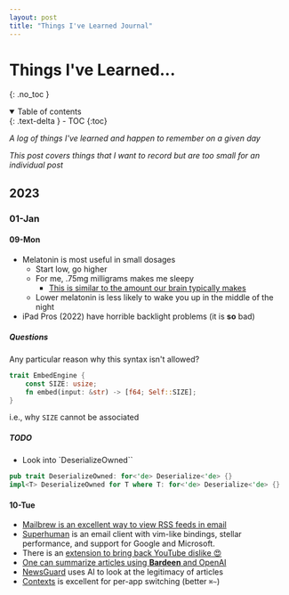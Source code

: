 ```yaml
---
layout: post
title: "Things I've Learned Journal"
---
```


# Things I've Learned...
{: .no_toc }

<details open markdown="block">
  <summary>
    Table of contents
  </summary>
  {: .text-delta }
- TOC
{:toc}
</details>

_A log of things I've learned and happen to remember on a given day_

_This post covers things that I want to record but are too small for an individual post_

## 2023

### 01-Jan

#### 09-Mon

- Melatonin is most useful in small dosages 
  - Start low, go higher
  - For me, .75mg milligrams makes me sleepy
    - [This is similar to the amount our brain typically makes](https://symphonynaturalhealth.com/blogs/blog/melatonin-used-for-more-than-sleep-related-issues-and-why-less-is-more-when-it-comes-to-dose)
  - Lower melatonin is less likely to wake you up in the middle of the night
- iPad Pros (2022) have horrible backlight problems (it is **so** bad)

##### Questions 

Any particular reason why this syntax isn't allowed?
```rust
trait EmbedEngine {
    const SIZE: usize;
    fn embed(input: &str) -> [f64; Self::SIZE];
}
```
i.e., why `SIZE` cannot be associated

##### TODO
- Look into `DeserializeOwned``

```rust
pub trait DeserializeOwned: for<'de> Deserialize<'de> {}
impl<T> DeserializeOwned for T where T: for<'de> Deserialize<'de> {}
```

#### 10-Tue

- [Mailbrew is an excellent way to view RSS feeds in email](https://mailbrew.com/)
- [Superhuman](https://superhuman.com/) is an email client with vim-like bindings, stellar performance, and support for Google and Microsoft. 
- There is an [extension to bring back YouTube dislike 😍](https://chrome.google.com/webstore/detail/return-youtube-dislike/gebbhagfogifgggkldgodflihgfeippi)
- [One can summarize articles using **Bardeen** and OpenAI](https://www.bardeen.ai/playbooks/summarize-current-page-openai)
- [NewsGuard](https://chrome.google.com/webstore/detail/newsguard/hcgajcpgaalgpeholhdooeddllhedegi) uses AI to look at the legitimacy of articles
- [Contexts](https://contexts.co/) is excellent for per-app switching (better `⌘~`)